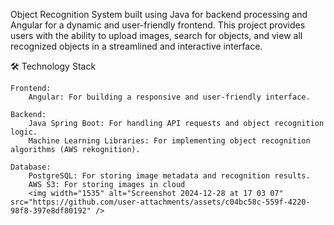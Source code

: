 Object Recognition System built using Java for backend processing and Angular for a dynamic and user-friendly frontend. This project provides users with the ability to upload images, search for objects, and view all recognized objects in a streamlined and interactive interface.

🛠️ Technology Stack

    Frontend:
        Angular: For building a responsive and user-friendly interface.
        
    Backend:
        Java Spring Boot: For handling API requests and object recognition logic.
        Machine Learning Libraries: For implementing object recognition algorithms (AWS rekognition).

    Database:
        PostgreSQL: For storing image metadata and recognition results.
        AWS S3: For storing images in cloud
        <img width="1535" alt="Screenshot 2024-12-28 at 17 03 07" src="https://github.com/user-attachments/assets/c04bc58c-559f-4220-98f8-397e8df80192" />
